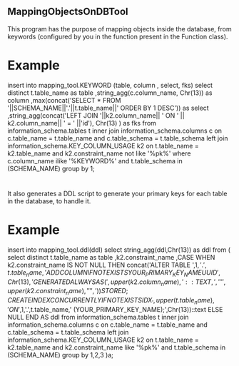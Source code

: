## MappingObjectsOnDBTool

This program has the purpose of mapping objects inside the database, from keywords (configured by you in the function present in the Function class).

# Example

insert into mapping_tool.KEYWORD (table, column , select, fks)
select distinct
               t.table_name as table
              ,string_agg(c.column_name, Chr(13)) as column
              ,max(concat('SELECT * FROM '||SCHEMA_NAME||'.'||t.table_name||' ORDER BY 1 DESC')) as select
              ,string_agg(concat('LEFT JOIN '||k2.column_name|| ' ON ' || k2.column_name|| ' = ' ||'id'), Chr(13) ) as fks
from information_schema.tables t
         inner join information_schema.columns c on c.table_name = t.table_name and c.table_schema = t.table_schema
         left join information_schema.KEY_COLUMN_USAGE k2 on t.table_name  = k2.table_name and k2.constraint_name not like '%pk%'
where c.column_name ilike '%KEYWORD%'
and t.table_schema in (SCHEMA_NAME)
group by 1;

#

It also generates a DDL script to generate your primary keys for each table in the database, to handle it.

# Example

insert into mapping_tool.ddl(ddl)
select string_agg(ddl,Chr(13)) as ddl
from (
         select distinct
                        t.table_name as table
                       ,k2.constraint_name
                       ,CASE WHEN k2.constraint_name IS NOT NULL THEN concat('ALTER TABLE ',$1,'.',t.table_name,' ADD COLUMN IF NOT EXISTS YOUR_PRIMARY_KEY_NAME UUID ',Chr(13),'GENERATED ALWAYS AS (',upper(k2.column_name),'::TEXT,','''',upper(k2.constraint_name),'''',')) STORED;
CREATE INDEX CONCURRENTLY IF NOT EXISTS IDX_',upper(t.table_name),' ON ',$1,'.',t.table_name,' (YOUR_PRIMARY_KEY_NAME);',Chr(13))::text ELSE NULL END AS ddl
         from information_schema.tables t
                  inner join information_schema.columns c on c.table_name = t.table_name and c.table_schema = t.table_schema
                  left join information_schema.KEY_COLUMN_USAGE k2 on t.table_name  = k2.table_name and k2.constraint_name like '%pk%'
                  and t.table_schema in (SCHEMA_NAME)
         group by 1,2,3
     )a;
